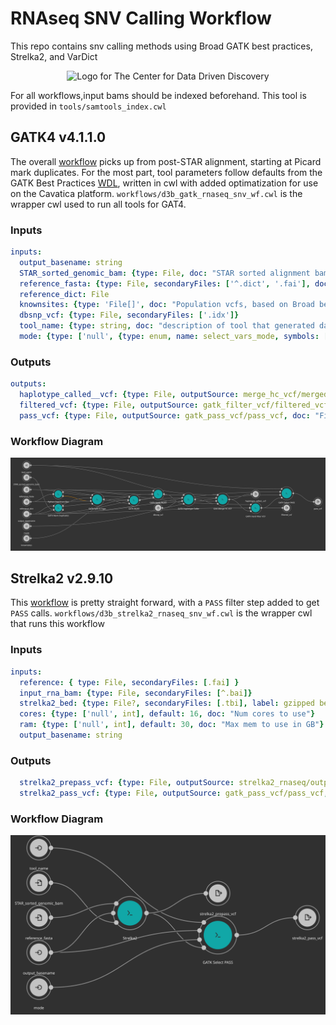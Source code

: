 # RNAseq SNV Calling Workflow
This repo contains snv calling methods using Broad GATK best practices, Strelka2, and VarDict

<p align="center">
  <img alt="Logo for The Center for Data Driven Discovery" src="https://raw.githubusercontent.com/d3b-center/handbook/master/website/static/img/chop_logo.svg?sanitize=true" width="400px" />
</p>

For all workflows,input bams should be indexed beforehand.  This tool is provided in `tools/samtools_index.cwl`

## GATK4 v4.1.1.0
The overall [workflow](https://gatk.broadinstitute.org/hc/en-us/articles/360035531192-RNAseq-short-variant-discovery-SNPs-Indels-) picks up from post-STAR alignment, starting at Picard mark duplicates.
For the most part, tool parameters follow defaults from the GATK Best Practices [WDL](https://github.com/gatk-workflows/gatk4-rnaseq-germline-snps-indels/blob/master/gatk4-rna-best-practices.wdl), written in cwl with added optimatization for use on the Cavatica platform.
`workflows/d3b_gatk_rnaseq_snv_wf.cwl` is the wrapper cwl used to run all tools for GAT4.

### Inputs
```yaml
inputs:
  output_basename: string
  STAR_sorted_genomic_bam: {type: File, doc: "STAR sorted alignment bam"}
  reference_fasta: {type: File, secondaryFiles: ['^.dict', '.fai'], doc: "Reference genome used"}
  reference_dict: File
  knownsites: {type: 'File[]', doc: "Population vcfs, based on Broad best practices"}
  dbsnp_vcf: {type: File, secondaryFiles: ['.idx']}
  tool_name: {type: string, doc: "description of tool that generated data, i.e. gatk_haplotypecaller"}
  mode: {type: ['null', {type: enum, name: select_vars_mode, symbols: ["gatk", "grep"]}], doc: "Choose 'gatk' for SelectVariants tool, or 'grep' for grep expression", default: "gatk"}
```

### Outputs
```yaml
outputs:
  haplotype_called__vcf: {type: File, outputSource: merge_hc_vcf/merged_vcf, doc: "Haplotype Caller called vcf, after genotyping"}
  filtered_vcf: {type: File, outputSource: gatk_filter_vcf/filtered_vcf, doc: "Called vcf after Broad-recommended hard filters applied"}
  pass_vcf: {type: File, outputSource: gatk_pass_vcf/pass_vcf, doc: "Filtered vcf selected for PASS variants"}
```

### Workflow Diagram

![WF diagram](misc/d3b_gatk_rnaseq_snv_wf.cwl.svg)

## Strelka2 v2.9.10
This [workflow](https://github.com/Illumina/strelka/blob/v2.9.x/docs/userGuide/README.md#rna-seq) is pretty straight forward, with a `PASS` filter step added to get `PASS` calls.
`workflows/d3b_strelka2_rnaseq_snv_wf.cwl` is the wrapper cwl that runs this workflow

### Inputs
```yaml
inputs:
  reference: { type: File, secondaryFiles: [.fai] }
  input_rna_bam: {type: File, secondaryFiles: [^.bai]}
  strelka2_bed: {type: File?, secondaryFiles: [.tbi], label: gzipped bed file}
  cores: {type: ['null', int], default: 16, doc: "Num cores to use"}
  ram: {type: ['null', int], default: 30, doc: "Max mem to use in GB"}
  output_basename: string
```

### Outputs
```yaml
  strelka2_prepass_vcf: {type: File, outputSource: strelka2_rnaseq/output_vcf, doc: "Strelka2 SNV calls"}
  strelka2_pass_vcf: {type: File, outputSource: gatk_pass_vcf/pass_vcf, doc: "Strelka2 calls filtered on PASS"}
```

### Workflow Diagram

![WF diagram](misc/d3b_strelka2_rnaseq_snv_wf.cwl.svg)
